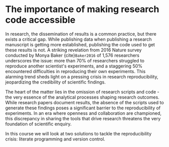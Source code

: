 # The importance of making research code accessible

In research, the dissemination of results is a common practice, but there exists a critical gap. While publishing data 
when publishing a research manuscript is getting more established, publishing the code used to get these results is not. 
A striking revelation from 2016 Nature survey conducted by Monya Baker {cite}`Baker2016` of 1,576 researchers underscores the 
issue: more than 70% of researchers struggled to reproduce another scientist's experiments, and a staggering 50% encountered 
difficulties in reproducing their own experiments. This alarming trend sheds light on a pressing crisis in research 
reproducibility, jeopardizing the credibility of scientific findings.

The heart of the matter lies in the omission of research scripts and code - the very essence of the analytical processes
shaping research outcomes. While research papers document results, the absence of the scripts used to generate these 
findings poses a significant barrier to the reproducibility of experiments. In an era where openness and collaboration 
are championed, this discrepancy in sharing the tools that drive research threatens the very foundation of scientific enquiry.

In this course we will look at two solutions to tackle the reproducibility crisis: literate programming and version control.

